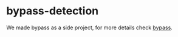 # bypass-detection

We made bypass as a side project, for more details check [bypass](https://github.com/go-rod/bypass/blob/master/example/main.go).  
